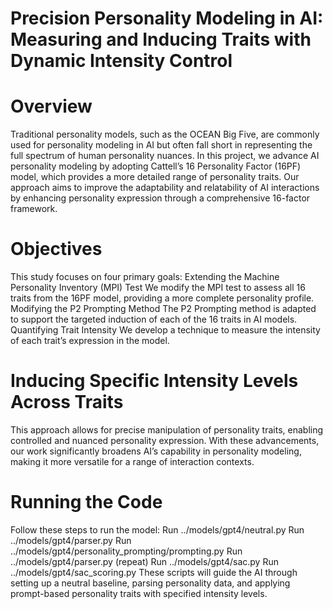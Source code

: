 # Precision Personality Modeling in AI: Measuring and Inducing Traits with Dynamic Intensity Control

# Overview

Traditional personality models, such as the OCEAN Big Five, are commonly used for personality modeling in AI but often fall short in representing the full spectrum of human personality nuances. In this project, we advance AI personality modeling by adopting Cattell’s 16 Personality Factor (16PF) model, which provides a more detailed range of personality traits.
Our approach aims to improve the adaptability and relatability of AI interactions by enhancing personality expression through a comprehensive 16-factor framework.

# Objectives

This study focuses on four primary goals:
Extending the Machine Personality Inventory (MPI) Test
We modify the MPI test to assess all 16 traits from the 16PF model, providing a more complete personality profile.
Modifying the P2 Prompting Method
The P2 Prompting method is adapted to support the targeted induction of each of the 16 traits in AI models.
Quantifying Trait Intensity
We develop a technique to measure the intensity of each trait’s expression in the model.

# Inducing Specific Intensity Levels Across Traits
This approach allows for precise manipulation of personality traits, enabling controlled and nuanced personality expression.
With these advancements, our work significantly broadens AI’s capability in personality modeling, making it more versatile for a range of interaction contexts.

# Running the Code

Follow these steps to run the model:
Run ../models/gpt4/neutral.py
Run ../models/gpt4/parser.py
Run ../models/gpt4/personality_prompting/prompting.py
Run ../models/gpt4/parser.py (repeat)
Run ../models/gpt4/sac.py
Run ../models/gpt4/sac_scoring.py
These scripts will guide the AI through setting up a neutral baseline, parsing personality data, and applying prompt-based personality traits with specified intensity levels.





